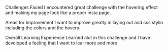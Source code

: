 Challenges Faced
I encountered great challenge with the hovering effect and making my page look like a proper insta page.

Areas for Improvement
I want to improve greatly in laying out and css stylin including the colors and the hovers

Overall Learning Experience
Learned alot in this challenge and I have developed a feeling that I want to lear more and more

